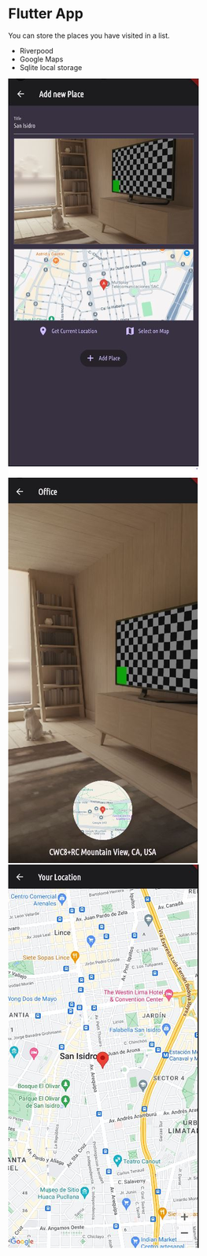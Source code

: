 # Flutter App
You can store the places you have visited in a list.

- Riverpood
- Google Maps
- Sqlite local storage


![](https://github.com/FreddyAguil4r/PlacesApp/blob/master/addplace.JPG)
![](https://github.com/FreddyAguil4r/PlacesApp/blob/master/detail.JPG)
![](https://github.com/FreddyAguil4r/PlacesApp/blob/master/map.JPG)
